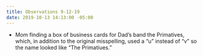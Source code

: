 ```yaml
---
title: Observations 9-12-19
date: 2019-10-13 14:13:00 -05:00
---
```


- Mom finding a box of business cards for Dad’s band the Primatives, which, in addition to the original misspelling, used a “u” instead of “v” so the name looked like “The Primatiues.”